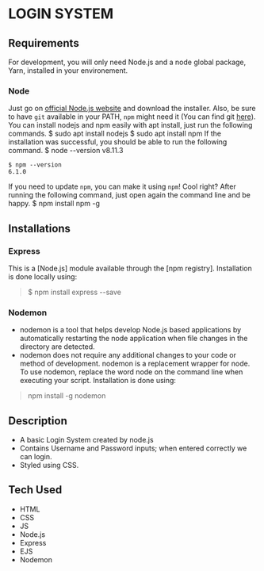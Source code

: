 # LOGIN SYSTEM

## Requirements

For development, you will only need Node.js and a node global package, Yarn, installed in your environement.

### Node
Just go on [official Node.js website](https://nodejs.org/) and download the installer.
Also, be sure to have `git` available in your PATH, `npm` might need it (You can find git [here](https://git-scm.com/)).
You can install nodejs and npm easily with apt install, just run the following commands.
      $ sudo apt install nodejs
      $ sudo apt install npm
If the installation was successful, you should be able to run the following command.
    $ node --version
    v8.11.3
    
    $ npm --version
    6.1.0
If you need to update `npm`, you can make it using `npm`! Cool right? After running the following command, just open again the command line and be happy.
    $ npm install npm -g
   
## Installations

### Express
This is a [Node.js] module available through the [npm registry].
Installation is done locally using:
> $ npm install express --save

### Nodemon
+ nodemon is a tool that helps develop Node.js based applications by automatically restarting the node application when file changes in the directory are detected.
+ nodemon does not require any additional changes to your code or method of development. nodemon is a replacement wrapper for node. To use nodemon, replace the word node on the command line when executing your script.
Installation is done using:
> npm install -g nodemon
## Description
+ A basic Login System created by node.js
+ Contains Username and Password inputs; when entered correctly we can login.
+ Styled using CSS.
## Tech Used
+ HTML
+ CSS
+ JS
+ Node.js
+ Express
+ EJS
+ Nodemon
